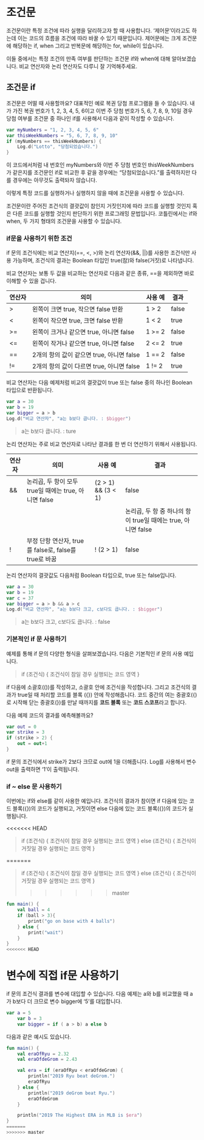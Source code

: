 # 조건문

조건문이란 특정 조건에 따라 실행을 달리하고자 할 때 사용합니다. ‘제어문’이라고도 하는데 이는 코드의 흐름을 조건에 따라 바꿀 수 있기 때문입니다. 제어문에는 크게 조건문에 해당하는 if, when 그리고 반복문에 해당하는 for, while이 있습니다.

이들 중에서는 특정 조건의 만족 여부를 판단하는 조건문 if와 when에 대해 알아보겠습니다. 비교 연산자와 논리 연산자도 다루니 잘 기억해주세요.

## 조건문 if

조건문은 어떨 때 사용할까요? 대표적인 예로 복권 당첨 프로그램을 들 수 있습니다. 내가 가진 복권 번호가 1, 2, 3, 4, 5, 6이고 이번 주 당첨 번호가 5, 6, 7, 8, 9, 10일 경우 당첨 여부를 조건문 중 하나인 if를 사용해서 다음과 같이 작성할 수 있습니다.

```kotlin
var myNumbers = "1, 2, 3, 4, 5, 6"
var thisWeekNumbers = "5, 6, 7, 8, 9, 10"
if (myNumbers == thisWeekNumbers) {
	Log.d("Lotto", "당첨되었습니다.")
}

```

이 코드에서처럼 내 번호인 myNumbers와 이번 주 당첨 번호인 thisWeekNumbers가 같은지를 조건문인 if로 비교한 후 같을 경우에는 “당첨되었습니다.”를 출력하지만 다를 경우에는 아무것도 출력돠자 않습니다.

이렇게 특정 코드를 실행하거나 실행하지 않을 때에 조건문을 사용할 수 있습니다.

조건문이란 주어진 조건식의 결괏값이 참인지 거짓인지에 따라 코드를 실행할 것인지 혹은 다른 코드를 실행할 것인지 판단하기 위한 프로그래밍 문법입니다. 코틀린에서는 if와 when, 두 가지 형태의 조건문을 사용할 수 있습니다.

### if문을 사용하기 위한 조건

if 문의 조건식에는 비교 연산지(==, <, >)와 논리 연산자(&&, ||)를 사용한 조건식만 사용 가능하며, 조건식의 결과는 Boolean 타입인 true(참)와 false(거짓)로 나타냅니다.

비교 연산자는 보통 두 값을 비교하는 연산자로 다음과 같은 종류, ==을 제외하면 바로 이해할 수 있을 겁니다.

| 연산자 | 의미 | 사용 예 | 결과 |
| --- | --- | --- | --- |
| > | 왼쪽이 크면 true, 작으면 false 반환 | 1 > 2 | false |
| < | 왼쪽이 작으면 true, 크면 false 반환 | 1 < 2 | true |
| >= | 왼쪽이 크거나 같으면 true, 아니면 false | 1 >= 2 | false |
| <= | 왼쪽이 작거나 같으면 true, 아니면 false | 2 <= 2 | true |
| == | 2개의 항의 값이 같으면 true, 아니면 false | 1 == 2 | false |
| != | 2개의 항의 값이 다르면 true, 아니면 false | 1 != 2 | true |

비교 연산자는 다음 예제처럼 비교의 결괏값이 true 또는 false 중의 하나인 Boolean 타입으로 반환됩니다.

```kotlin
var a = 30
var b = 19
var bigger = a > b
Log.d("비교 연산자", "a는 b보다 큽니다. : $bigger")
```

> a는 b보다 큽니다. : ture
> 

논리 연산자는 주로 비교 연산자로 나타난 결과를 한 번 더 연산하기 위해서 사용됩니다.

| 연산자 | 의미 | 사용 예 | 결과 |
| --- | --- | --- | --- |
| && | 논리곱, 두 항이 모두 true일 때에는 true, 아니면 false | (2 > 1) && (3 < 1) | false |
| || | 논리곱, 두 항 중 하나의 항이 true일 때에는 true, 아니면 false | (2 > 1) || (3 < 1) | true |
| ! | 부정 단항 연산자, true를 false로, false를 true로 바꿈 | ! (2 > 1) | false |

논리 연산자의 결괏값도 다음처럼 Boolean 타입으로, true 또는 false입니다.

```kotlin
var a = 30
var b = 19
var c = 37
var bigger = a > b && a > c
Log.d("비교 연산자", "a는 b보다 크고, c보다도 큽니다. : $bigger")
```

> a는 b보다 크고, c보다도 큽니다. : false
> 

### 기본적인 if 문 사용하기

예제를 통해 if 문의 다양한 형식을 살펴보겠습니다. 다음은 기본적인 if 문의 사용 예입니다.

> if (조건식) {
	조건식이 참일 경우 실행되는 코드 영역
}
> 

if 다음에 소괄호(())를 작성하고, 소괄호 안에 조건식을 작성합니다. 그리고 조건식의 결과가 true일 때 처리할 코드를 블록 ({}) 안에 작성해줍니다. 코드 중간의 여는 중괄호({)로 시작해 닫는 중괄호(})를 만날 때까지를 **코드 블록** 또는 **코드 스코프**라고 합니다.

다음 예제 코드의 결과를 예측해볼까요?

```kotlin
var out = 0
var strike = 3
if (strike > 2) {
	out = out+1
}
```

if 문의 조건식에서 strike가 2보다 크므로 out에 1을 더해줍니다. Log를 사용해서 변수 out을 출력하면 ‘1’이 출력됩니다.

### **if ~ else 문 사용하기**

이번에는 if와 else를 같이 사용한 예입니다. 조건식의 결과가 참이면 if 다음에 있는 코드 블록({})의 코드가 실행되고, 거짓이면 else 다음에 있는 코드 블록({})의 코드가 실행됩니다.

<<<<<<< HEAD
> if (조건식) {
	조건식이 참일 경우 실행되는 코드 영역
} else (조건식) {
	조건식이 거짓일 경우 실행되는 코드 영역
}
> 
=======
> if (조건식) { 조건식이 참일 경우 실행되는 코드 영역 } else (조건식) { 조건식이 거짓일 경우 실행되는 코드 영역 }
>>>>>>> master

```kotlin
fun main() {
    val ball = 4
    if (ball > 3){
        print("go on base with 4 balls")
    } else {
        print("wait")
    }
}
<<<<<<< HEAD
```

# 변수에 직접 if문 사용하기

if 문의 조건식 결과를 변수에 대입할 수 있습니다. 다음 예제는 a와 b를 비교했을 때 a가 b보다 더 크므로 변수 bigger에 ‘5’를 대입합니다.

```kotlin
var a = 5
    var b = 3
    var bigger = if ( a > b) a else b
```

다음과 같은 예시도 있습니다.

```kotlin
fun main() {
    val eraOfRyu = 2.32
    val eraOfdeGrom = 2.43

    val era = if (eraOfRyu < eraOfdeGrom) {
        println("2019 Ryu beat deGrom.")
        eraOfRyu
    } else {
        println("2019 deGrom beat Ryu.")
        eraOfdeGrom
    }

    println("2019 The Highest ERA in MLB is $era")
}
=======
>>>>>>> master
```